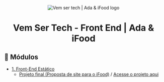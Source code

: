<p align="center">
 <img src="https://media.licdn.com/dms/image/D4D05AQFaM51ZK3sqVg/feedshare-thumbnail_720_1280/0/1687874420677?e=2147483647&v=beta&t=JSxHNhvoEh4T8vGsBPtrgWusiMtlXuaBsdnlciBVKZQ" alt="Vem ser tech | Ada & iFood logo">
</p>

<h1 align="center">Vem Ser Tech - Front End | Ada & iFood</h1>

## 📝 Módulos

- [1. Front-End Estático](/1-frontend-estatico/)
  - [Projeto final (Proposta de site para o iFood)](/1-frontend-estatico/projeto-final/) / [Acesse o projeto aqui](https://jguilhermecoelho.github.io/vem-ser-tech-ifood/1-frontend-estatico/projeto-final/index.html)
